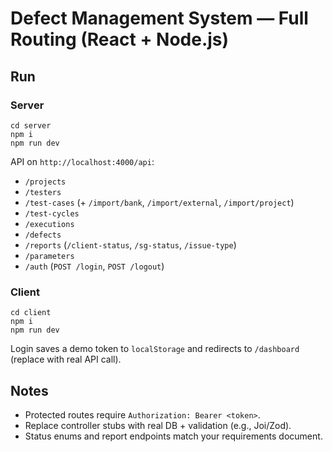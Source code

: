 # Defect Management System — Full Routing (React + Node.js)

## Run
### Server
```
cd server
npm i
npm run dev
```
API on `http://localhost:4000/api`:
- `/projects`
- `/testers`
- `/test-cases` (+ `/import/bank`, `/import/external`, `/import/project`)
- `/test-cycles`
- `/executions`
- `/defects`
- `/reports` (`/client-status`, `/sg-status`, `/issue-type`)
- `/parameters`
- `/auth` (`POST /login`, `POST /logout`)

### Client
```
cd client
npm i
npm run dev
```
Login saves a demo token to `localStorage` and redirects to `/dashboard` (replace with real API call).

## Notes
- Protected routes require `Authorization: Bearer <token>`.
- Replace controller stubs with real DB + validation (e.g., Joi/Zod).
- Status enums and report endpoints match your requirements document.
